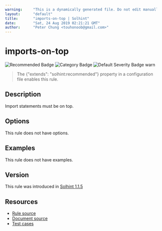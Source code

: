 ```yaml
---
warning:     "This is a dynamically generated file. Do not edit manually."
layout:      "default"
title:       "imports-on-top | Solhint"
date:        "Sat, 24 Aug 2019 02:21:21 GMT"
author:      "Peter Chung <touhonoob@gmail.com>"
---
```


# imports-on-top
![Recommended Badge](https://img.shields.io/badge/-Recommended-brightgreen)
![Category Badge](https://img.shields.io/badge/-Style%20Guide%20Rules-informational)
![Default Severity Badge warn](https://img.shields.io/badge/Default%20Severity-warn-yellow)
> The {"extends": "solhint:recommended"} property in a configuration file enables this rule.


## Description
Import statements must be on top.

## Options
This rule does not have options.

## Examples
This rule does not have examples.

## Version
This rule was introduced in [Solhint 1.1.5](https://github.com/protofire/solhint/tree/v1.1.5)

## Resources
- [Rule source](https://github.com/protofire/solhint/tree/master/lib/rules/order/imports-on-top.js)
- [Document source](https://github.com/protofire/solhint/tree/master/docs/rules/order/imports-on-top.md)
- [Test cases](https://github.com/protofire/solhint/tree/master/test/rules/order/imports-on-top.js)
